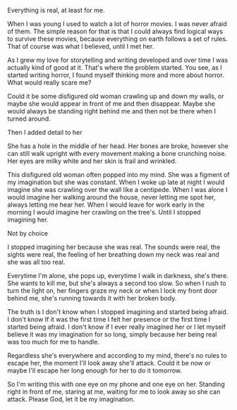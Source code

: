 Everything is real, at least for me.

When I was young I used to watch a lot of horror movies. I was never afraid of them. The simple reason for that is that I could always find logical ways to survive these movies, because everything on earth follows a set of rules. That of course was what I believed, until I met her.

As I grew my love for storytelling and writing developed and over time I was actually kind of good at it. That's where the problem started. You see, as I started writing horror, I found myself thinking more and more about horror. What would really scare me? 

Could it be some disfigured old woman crawling up and down my walls, or maybe she would appear in front of me and then disappear. Maybe she would always be standing right behind me and then not be there when I turned around.

Then I added detail to her

She has a hole in the middle of her head. Her bones are broke, however she can still walk upright with every movement making a bone crunching noise. Her eyes are milky white and her skin is frail and wrinkled. 

This disfigured old woman often popped into my mind. She was a figment of my imagination but she was constant. When I woke up late at night I would imagine she was crawling over the wall like a centipede. When I was alone I would imagine her walking around the house, never letting me spot her, always letting me hear her. When I would leave for work early in the morning I would imagine her crawling on the tree's. Until I stopped imagining her.

Not by choice

I stopped imagining her because she was real. The sounds were real, the sights were real, the feeling of her breathing down my neck was real and she was all too real.

Everytime I'm alone, she pops up, everytime I walk in darkness, she's there. She wants to kill me, but she's always a second too slow. So when I rush to turn the light on, her fingers graze my neck or when I lock my front door behind me, she's running towards it with her broken body.

The truth is I don't know when I stopped imagining and started being afraid. I don't know If it was the first time I felt her presence or the first time I started being afraid. I don't know if I ever really imagined her or I let myself believe it was my imagination for so long, simply because her being real was too much for me to handle.

Regardless she's everywhere and according to my mind, there's no rules to escape her, the moment I'll look away she'll attack. Could it be now or maybe I'll escape her long enough for her to do it tomorrow. 

So I'm writing this with one eye on my phone and one eye on her. Standing right in front of me, staring at me, waiting for me to look away so she can attack. Please God, let it be my imagination. 
